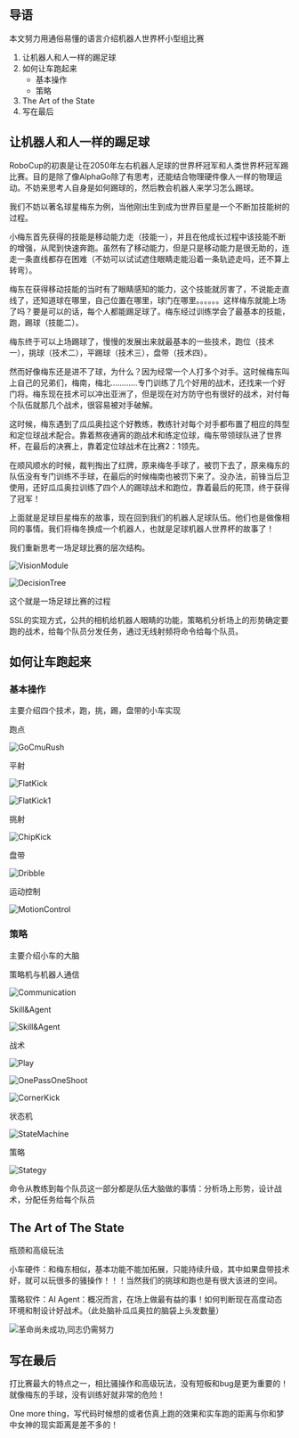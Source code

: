 
## 导语

本文努力用通俗易懂的语言介绍机器人世界杯小型组比赛

1. 让机器人和人一样的踢足球
2. 如何让车跑起来
    - 基本操作  
    - 策略
3. The Art of the State
4. 写在最后

## 让机器人和人一样的踢足球

RoboCup的初衷是让在2050年左右机器人足球的世界杯冠军和人类世界杯冠军踢比赛。目的是除了像AlphaGo除了有思考，还能结合物理硬件像人一样的物理运动。不妨来思考人自身是如何踢球的，然后教会机器人来学习怎么踢球。

我们不妨以著名球星梅东为例，当他刚出生到成为世界巨星是一个不断加技能树的过程。

小梅东首先获得的技能是移动能力走（技能一），并且在他成长过程中该技能不断的增强，从爬到快速奔跑。虽然有了移动能力，但是只是移动能力是很无助的，连走一条直线都存在困难（不妨可以试试遮住眼睛走能沿着一条轨迹走吗，还不算上转弯）。

梅东在获得移动技能的当时有了眼睛感知的能力，这个技能就厉害了，不说能走直线了，还知道球在哪里，自己位置在哪里，球门在哪里。。。。。。这样梅东就能上场了吗？要是可以的话，每个人都能踢足球了。梅东经过训练学会了最基本的技能，跑，踢球（技能二）。

梅东终于可以上场踢球了，慢慢的发展出来就最基本的一些技术，跑位（技术一），挑球（技术二），平踢球（技术三），盘带（技术四）。

然而好像梅东还是进不了球，为什么？因为经常一个人打多个对手。这时候梅东叫上自己的兄弟们，梅南，梅北…………专门训练了几个好用的战术，还找来一个好门将。梅东现在技术可以冲出亚洲了，但是现在对方防守也有很好的战术，对付每个队伍就那几个战术，很容易被对手破解。

这时候，梅东遇到了瓜瓜奥拉这个好教练，教练针对每个对手都布置了相应的阵型和定位球战术配合。靠着熬夜通宵的跑战术和练定位球，梅东带领球队进了世界杯，在最后的决赛上，靠着定位球战术在比赛2：1领先。

在顺风顺水的时候，裁判掏出了红牌，原来梅冬手球了，被罚下去了，原来梅东的队伍没有专门训练不手球，在最后的时候梅南也被罚下来了。没办法，前锋当后卫使用，还好瓜瓜奥拉训练了四个人的踢球战术和跑位，靠着最后的死顶，终于获得了冠军！  

上面就是足球巨星梅东的故事，现在回到我们的机器人足球队伍。他们也是做像相同的事情。我们将梅冬换成一个机器人，也就是足球机器人世界杯的故事了！

我们重新思考一场足球比赛的层次结构。

![VisionModule](../uploads/other/Experience/VisionModule.png)

![DecisionTree](../uploads/other/Experience/DecisionTree.png)

这个就是一场足球比赛的过程

SSL的实现方式，公共的相机给机器人眼睛的功能，策略机分析场上的形势确定要跑的战术，给每个队员分发任务，通过无线射频将命令给每个队员。

## 如何让车跑起来

### 基本操作

主要介绍四个技术，跑，挑，踢，盘带的小车实现

跑点

![GoCmuRush](../uploads/other/Experience/GoCmuRush.gif)

平射

![FlatKick](../uploads/other/Experience/FlatKick.gif)

![FlatKick1](../uploads/other/Experience/FlatKick+.gif)  

挑射

![ChipKick](../uploads/other/Experience/ChipKick.gif)

盘带

![Dribble](../uploads/other/Experience/Dribble.gif)

运动控制

![MotionControl](../uploads/other/Experience/MotionControl.gif)

### 策略

主要介绍小车的大脑

策略机与机器人通信

![Communication](../uploads/other/Experience/Communication.gif)

Skill&Agent

![Skill&Agent](../uploads/other/Experience/Skill&Agent.gif)

战术

![Play](../uploads/other/Experience/Play.gif)

![OnePassOneShoot](../uploads/other/Experience/OnePassOneShoot.gif)

![CornerKick](../uploads/other/Experience/CornerKick.gif)

状态机

![StateMachine](../uploads/other/Experience/StateMachine.gif)

策略

![Stategy](../uploads/other/Experience/Stategy.gif)

命令从教练到每个队员这一部分都是队伍大脑做的事情：分析场上形势，设计战术，分配任务给每个队员

## The Art of The State

瓶颈和高级玩法

小车硬件：和梅东相似，基本功能不能加拓展，只能持续升级，其中如果盘带技术好，就可以玩很多的骚操作！！！当然我们的挑球和跑也是有很大该进的空间。

策略软件：AI Agent：概况而言，在场上做最有益的事！如何判断现在高度动态环境和制设计好战术。（此处脑补瓜瓜奥拉的脑袋上头发数量）

![革命尚未成功,同志仍需努力](../uploads/other/Experience/革命尚未成功,同志仍需努力.png)

## 写在最后

打比赛最大的特点之一，相比骚操作和高级玩法，没有短板和bug是更为重要的！就像梅东的手球，没有训练好就非常的危险！

One more thing，写代码时候想的或者仿真上跑的效果和实车跑的距离与你和梦中女神的现实距离是差不多的！

